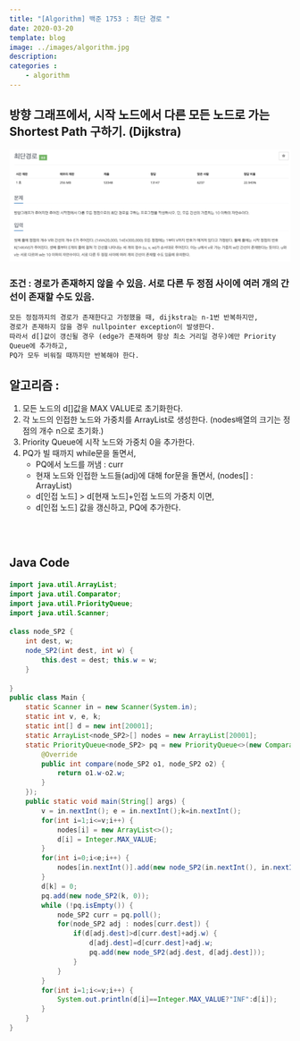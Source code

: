 ```yaml
---
title: "[Algorithm] 백준 1753 : 최단 경로 "
date: 2020-03-20
template: blog
image: ../images/algorithm.jpg
description: 
categories : 
    - algorithm
---
```


## 방향 그래프에서, 시작 노드에서 다른 모든 노드로 가는 Shortest Path 구하기. (Dijkstra)
![image](./img1.png)

   
### 조건 : 경로가 존재하지 않을 수 있음. 서로 다른 두 정점 사이에 여러 개의 간선이 존재할 수도 있음.

    모든 정점까지의 경로가 존재한다고 가정했을 때, dijkstra는 n-1번 반복하지만,
    경로가 존재하지 않을 경우 nullpointer exception이 발생한다.
    따라서 d[]값이 갱신될 경우 (edge가 존재하며 항상 최소 거리일 경우)에만 Priority Queue에 추가하고,
    PQ가 모두 비워질 때까지만 반복해야 한다.
## 알고리즘 :
1. 모든 노드의 d[]값을 MAX VALUE로 초기화한다.
2. 각 노드의 인접한 노드와 가중치를 ArrayList로 생성한다. (nodes배열의 크기는 정점의 개수 n으로 초기화.)
3. Priority Queue에 시작 노드와 가중치 0을 추가한다.
4. PQ가 빌 때까지 while문을 돌면서,
    - PQ에서 노드를 꺼냄 : curr
    - 현재 노드와 인접한 노드들(adj)에 대해 for문을 돌면서, (nodes[] : ArrayList)
    - d[인접 노드] > d[현재 노드]+인접 노드의 가중치 이면,
    - d[인접 노드] 값을 갱신하고, PQ에 추가한다.
  
<br><br>
## Java Code

```java 
import java.util.ArrayList;
import java.util.Comparator;
import java.util.PriorityQueue;
import java.util.Scanner;

class node_SP2 {
    int dest, w;
    node_SP2(int dest, int w) {
        this.dest = dest; this.w = w;
    }

}
public class Main {
    static Scanner in = new Scanner(System.in);
    static int v, e, k;
    static int[] d = new int[20001];
    static ArrayList<node_SP2>[] nodes = new ArrayList[20001];
    static PriorityQueue<node_SP2> pq = new PriorityQueue<>(new Comparator<node_SP2>() {
        @Override
        public int compare(node_SP2 o1, node_SP2 o2) {
            return o1.w-o2.w;
        }
    });
    public static void main(String[] args) {
        v = in.nextInt(); e = in.nextInt();k=in.nextInt();
        for(int i=1;i<=v;i++) {
            nodes[i] = new ArrayList<>();
            d[i] = Integer.MAX_VALUE;
        }
        for(int i=0;i<e;i++) {
            nodes[in.nextInt()].add(new node_SP2(in.nextInt(), in.nextInt()));
        }
        d[k] = 0;
        pq.add(new node_SP2(k, 0));
        while (!pq.isEmpty()) {
            node_SP2 curr = pq.poll();
            for(node_SP2 adj : nodes[curr.dest]) {
                if(d[adj.dest]>d[curr.dest]+adj.w) {
                    d[adj.dest]=d[curr.dest]+adj.w;
                    pq.add(new node_SP2(adj.dest, d[adj.dest]));
                }
            }
        }
        for(int i=1;i<=v;i++) {
            System.out.println(d[i]==Integer.MAX_VALUE?"INF":d[i]);
        }
    }
}


```






